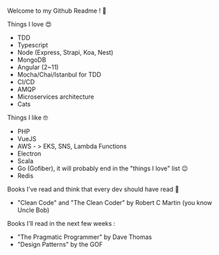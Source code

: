 Welcome to my  Github Readme ! :vulcan_salute:

Things I love :heart_eyes:  
 
- TDD 
- Typescript
- Node (Express, Strapi, Koa, Nest)
- MongoDB 
- Angular (2~11)
- Mocha/Chai/Istanbul for TDD
- CI/CD
- AMQP
- Microservices architecture
- Cats

Things I like :nerd_face: 

- PHP
- VueJS 
- AWS - > EKS, SNS, Lambda Functions 
- Electron
- Scala 
- Go (Gofiber), it will probably end in the "things I love" list :wink:
- Redis

Books I've read and think that every dev should have read :eyes:

- "Clean Code" and "The Clean Coder" by Robert C Martin (you know Uncle Bob)

Books I'll read in the next few weeks  :

- "The Pragmatic Programmer" by Dave Thomas
- "Design Patterns" by the GOF 
